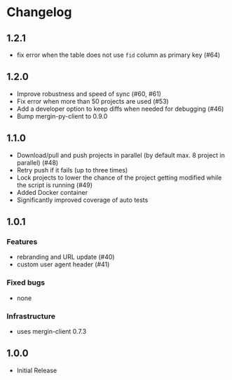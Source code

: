 # Changelog

## 1.2.1

- fix error when the table does not use `fid` column as primary key (#64)

## 1.2.0

- Improve robustness and speed of sync (#60, #61)
- Fix error when more than 50 projects are used (#53)
- Add a developer option to keep diffs when needed for debugging (#46)
- Bump mergin-py-client to 0.9.0

## 1.1.0

- Download/pull and push projects in parallel (by default max. 8 project in parallel) (#48)
- Retry push if it fails (up to three times)
- Lock projects to lower the chance of the project getting modified while the script is running (#49)
- Added Docker container
- Significantly improved coverage of auto tests


## 1.0.1
### Features
- rebranding and URL update (#40)
- custom user agent header (#41)

### Fixed bugs
- none

### Infrastructure
- uses mergin-client 0.7.3

## 1.0.0
- Initial Release
